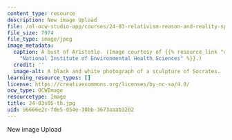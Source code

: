 ```yaml
---
content_type: resource
description: New image Upload
file: /ol-ocw-studio-app/courses/24-03-relativism-reason-and-reality-spring-2005/96666e2cfde5d54e30bb3673aaab3202_24-03s05-th.jpg
file_size: 7974
file_type: image/jpeg
image_metadata:
  caption: A bust of Aristotle. (Image courtesy of {{% resource_link "d77332bd-c129-4f4c-8e2a-93ca25bc6c16"
    "National Institute of Environmental Health Sciences" %}}.)
  credit: ''
  image-alt: A black and white photograph of a sculpture of Socrates.
learning_resource_types: []
license: https://creativecommons.org/licenses/by-nc-sa/4.0/
ocw_type: OCWImage
resourcetype: Image
title: 24-03s05-th.jpg
uid: 96666e2c-fde5-d54e-30bb-3673aaab3202
---
```

New image Upload